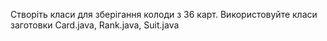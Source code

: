 Створіть класи для зберігання колоди з 36 карт. Використовуйте класи заготовки
Card.java, Rank.java, Suit.java